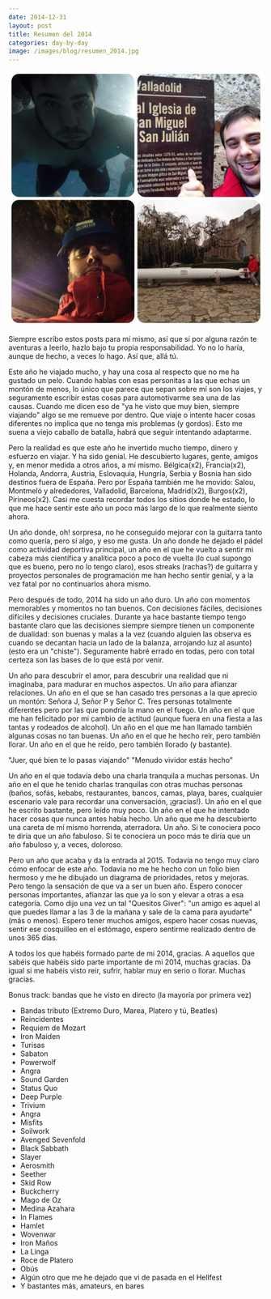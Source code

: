 ```yaml
---
date: 2014-12-31
layout: post
title: Resumen del 2014
categories: day-by-day
image: /images/blog/resumen_2014.jpg
---
```

[![Resumen de 2014](/images/blog/resumen_2014.jpg)](/images/blog/resumen_2014.jpg)

Siempre escribo estos posts para mí mismo, así que si por alguna razón te aventuras a leerlo, hazlo bajo tu propia responsabilidad. Yo no lo haría, aunque de hecho, a veces lo hago. Así que, allá tú.

Este año he viajado mucho, y hay una cosa al respecto que no me ha gustado un pelo. Cuando hablas con esas personitas a las que echas un montón de menos, lo único que parece que sepan sobre mí son los viajes, y seguramente escribir estas cosas para automotivarme sea una de las causas. Cuando me dicen eso de "ya he visto que muy bien, siempre viajando" algo se me remueve por dentro. Que viaje o intente hacer cosas diferentes no implica que no tenga mis problemas (y gordos). Esto me suena a viejo caballo de batalla, habrá que seguir intentando adaptarme.

Pero la realidad es que este año he invertido mucho tiempo, dinero y esfuerzo en viajar. Y ha sido genial. He descubierto lugares, gente, amigos y, en menor medida a otros años, a mí mismo. Bélgica(x2), Francia(x2), Holanda, Andorra, Austria, Eslovaquia, Hungría, Serbia y Bosnia han sido destinos fuera de España. Pero por España también me he movido: Salou, Montmeló y alrededores, Valladolid, Barcelona, Madrid(x2), Burgos(x2), Pirineos(x2). Casi me cuesta recordar todos los sitios donde he estado, lo que me hace sentir este año un poco más largo de lo que realmente siento ahora.

Un año donde, oh! sorpresa, no he conseguido mejorar con la guitarra tanto como quería, pero sí algo, y eso me gusta. Un año donde he dejado el pádel como actividad deportiva principal, un año en el que he vuelto a sentir mi cabeza más científica y analítica poco a poco de vuelta (lo cual supongo que es bueno, pero no lo tengo claro), esos streaks (rachas?) de guitarra y proyectos personales de programación me han hecho sentir genial, y a la vez fatal por no continuarlos ahora mismo.

Pero después de todo, 2014 ha sido un año duro. Un año con momentos memorables y momentos no tan buenos. Con decisiones fáciles, decisiones difíciles y decisiones cruciales. Durante ya hace bastante tiempo tengo bastante claro que las decisiones siempre siempre tienen un componente de dualidad: son buenas y malas a la vez (cuando alguien las observa es cuando se decantan hacia un lado de la balanza, arrojando luz al asunto) (esto era un "chiste"). Seguramente habré errado en todas, pero con total certeza son las bases de lo que está por venir.

Un año para descubrir el amor, para descubrir una realidad que ni imaginaba, para madurar en muchos aspectos. Un año para afianzar relaciones. Un año en el que se han casado tres personas a la que aprecio un montón: Señora J, Señor P y Señor C. Tres personas totalmente diferentes pero por las que pondría la mano en el fuego. Un año en el que me han felicitado por mi cambio de actitud (aunque fuera en una fiesta a las tantas y rodeados de alcohol). Un año en el que me han llamado también algunas cosas no tan buenas. Un año en el que he hecho reir, pero también llorar. Un año en el que he reído, pero también llorado (y bastante).

"Juer, qué bien te lo pasas viajando"
"Menudo vividor estás hecho"

Un año en el que todavía debo una charla tranquila a muchas personas. Un año en el que he tenido charlas tranquilas con otras muchas personas (baños, sofás, kebabs, restaurantes, bancos, camas, playa, bares, cualquier escenario vale para recordar una conversación, ¡gracias!). Un año en el que he escrito bastante, pero leído muy poco. Un año en el que he intentado hacer cosas que nunca antes había hecho. Un año que me ha descubierto una careta de mí mismo horrenda, aterradora. Un año. Si te conociera poco te diría que un año fabuloso. Si te conociera un poco más te diría que un año fabuloso y, a veces, doloroso.

Pero un año que acaba y da la entrada al 2015. Todavía no tengo muy claro cómo enfocar de este año. Todavía no me he hecho con un folio bien hermoso y me he dibujado un diagrama de prioridades, retos y mejoras. Pero tengo la sensación de que va a ser un buen año. Espero conocer personas importantes, afianzar las que ya lo son y elevar a otras a esa categoría. Como dijo una vez un tal "Quesitos Giver": "un amigo es aquel al que puedes llamar a las 3 de la mañana y sale de la cama para ayudarte" (más o menos). Espero tener muchos amigos, espero hacer cosas nuevas, sentir ese cosquilleo en el estómago, espero sentirme realizado dentro de unos 365 días.

A todos los que habéis formado parte de mi 2014, gracias. A aquellos que sabéis que habéis sido parte importante de mi 2014, muchas gracias. Da igual si me habéis visto reir, sufrir, hablar muy en serio o llorar. Muchas gracias.

Bonus track: bandas que he visto en directo (la mayoría por primera vez)
 - Bandas tributo (Extremo Duro, Marea, Platero y tú, Beatles)
 - Reincidentes
 - Requiem de Mozart
 - Iron Maiden
 - Turisas
 - Sabaton
 - Powerwolf
 - Angra
 - Sound Garden
 - Status Quo
 - Deep Purple
 - Trivium
 - Angra
 - Misfits
 - Soilwork
 - Avenged Sevenfold
 - Black Sabbath
 - Slayer
 - Aerosmith
 - Seether
 - Skid Row
 - Buckcherry
 - Mago de Oz
 - Medina Azahara
 - In Flames
 - Hamlet
 - Wovenwar
 - Iron Maños
 - La Linga
 - Roce de Platero
 - Obús
 - Algún otro que me he dejado que vi de pasada en el Hellfest
 - Y bastantes más, amateurs, en bares
